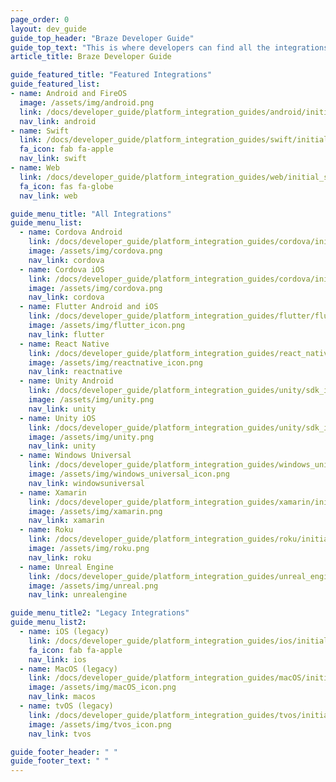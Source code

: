 ```yaml
---
page_order: 0
layout: dev_guide
guide_top_header: "Braze Developer Guide"
guide_top_text: "This is where developers can find all the integrations available with Braze.<br>For additional resources and to join the Braze developer community, visit the <a href='https://www.braze.com/dev-portal'>Braze developer portal</a>."
article_title: Braze Developer Guide

guide_featured_title: "Featured Integrations"
guide_featured_list:
- name: Android and FireOS
  image: /assets/img/android.png
  link: /docs/developer_guide/platform_integration_guides/android/initial_sdk_setup/android_sdk_integration/
  nav_link: android
- name: Swift
  link: /docs/developer_guide/platform_integration_guides/swift/initial_sdk_setup/overview/
  fa_icon: fab fa-apple
  nav_link: swift
- name: Web
  link: /docs/developer_guide/platform_integration_guides/web/initial_sdk_setup/
  fa_icon: fas fa-globe
  nav_link: web

guide_menu_title: "All Integrations"
guide_menu_list:
  - name: Cordova Android
    link: /docs/developer_guide/platform_integration_guides/cordova/initial_sdk_setup/android/
    image: /assets/img/cordova.png
    nav_link: cordova
  - name: Cordova iOS
    link: /docs/developer_guide/platform_integration_guides/cordova/initial_sdk_setup/ios/
    image: /assets/img/cordova.png
    nav_link: cordova
  - name: Flutter Android and iOS
    link: /docs/developer_guide/platform_integration_guides/flutter/flutter_sdk_integration/
    image: /assets/img/flutter_icon.png
    nav_link: flutter
  - name: React Native
    link: /docs/developer_guide/platform_integration_guides/react_native/react_sdk_setup/
    image: /assets/img/reactnative_icon.png
    nav_link: reactnative
  - name: Unity Android
    link: /docs/developer_guide/platform_integration_guides/unity/sdk_integration/android/
    image: /assets/img/unity.png
    nav_link: unity
  - name: Unity iOS
    link: /docs/developer_guide/platform_integration_guides/unity/sdk_integration/ios/
    image: /assets/img/unity.png
    nav_link: unity
  - name: Windows Universal
    link: /docs/developer_guide/platform_integration_guides/windows_universal/initial_sdk_setup/
    image: /assets/img/windows_universal_icon.png
    nav_link: windowsuniversal
  - name: Xamarin
    link: /docs/developer_guide/platform_integration_guides/xamarin/initial_sdk_setup/
    image: /assets/img/xamarin.png
    nav_link: xamarin
  - name: Roku
    link: /docs/developer_guide/platform_integration_guides/roku/initial_sdk_setup/
    image: /assets/img/roku.png
    nav_link: roku
  - name: Unreal Engine
    link: /docs/developer_guide/platform_integration_guides/unreal_engine/initial_sdk_setup/
    image: /assets/img/unreal.png
    nav_link: unrealengine

guide_menu_title2: "Legacy Integrations"
guide_menu_list2:
  - name: iOS (legacy)
    link: /docs/developer_guide/platform_integration_guides/ios/initial_sdk_setup/overview/
    fa_icon: fab fa-apple
    nav_link: ios
  - name: MacOS (legacy)
    link: /docs/developer_guide/platform_integration_guides/macOS/initial_sdk_setup/
    image: /assets/img/macOS_icon.png 
    nav_link: macos
  - name: tvOS (legacy)
    link: /docs/developer_guide/platform_integration_guides/tvos/initial_sdk_setup/
    image: /assets/img/tvos_icon.png
    nav_link: tvos 

guide_footer_header: " "
guide_footer_text: " "
---
```

